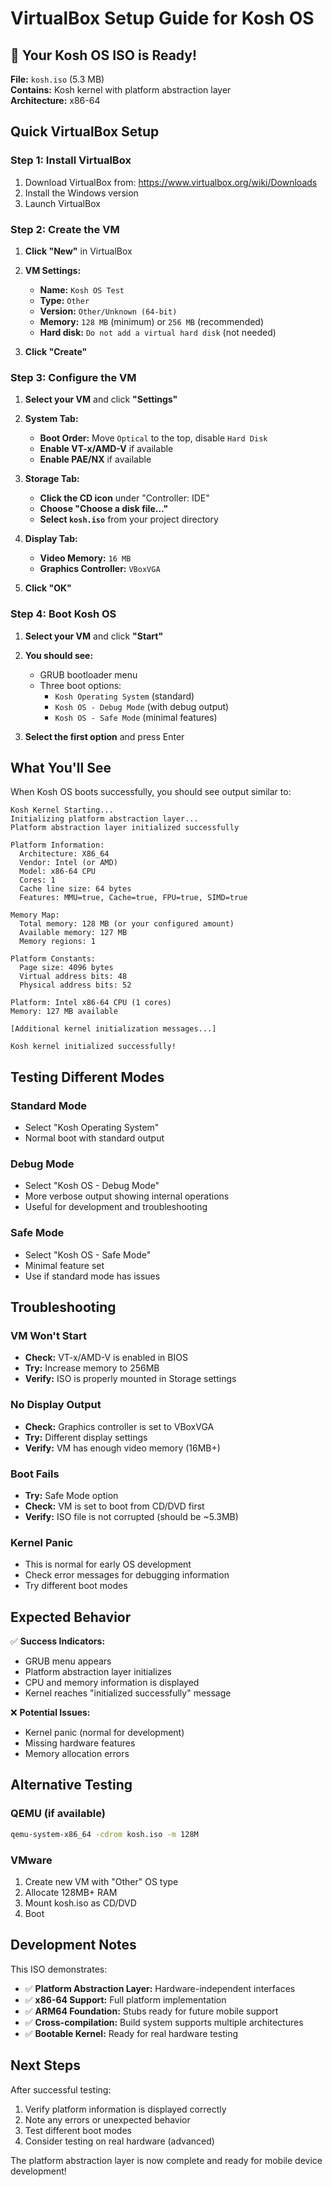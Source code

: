 # VirtualBox Setup Guide for Kosh OS

## 🎉 Your Kosh OS ISO is Ready!

**File:** `kosh.iso` (5.3 MB)  
**Contains:** Kosh kernel with platform abstraction layer  
**Architecture:** x86-64  

## Quick VirtualBox Setup

### Step 1: Install VirtualBox
1. Download VirtualBox from: https://www.virtualbox.org/wiki/Downloads
2. Install the Windows version
3. Launch VirtualBox

### Step 2: Create the VM

1. **Click "New"** in VirtualBox
2. **VM Settings:**
   - **Name:** `Kosh OS Test`
   - **Type:** `Other`
   - **Version:** `Other/Unknown (64-bit)`
   - **Memory:** `128 MB` (minimum) or `256 MB` (recommended)
   - **Hard disk:** `Do not add a virtual hard disk` (not needed)

3. **Click "Create"**

### Step 3: Configure the VM

1. **Select your VM** and click **"Settings"**
2. **System Tab:**
   - **Boot Order:** Move `Optical` to the top, disable `Hard Disk`
   - **Enable VT-x/AMD-V** if available
   - **Enable PAE/NX** if available

3. **Storage Tab:**
   - **Click the CD icon** under "Controller: IDE"
   - **Choose "Choose a disk file..."**
   - **Select `kosh.iso`** from your project directory

4. **Display Tab:**
   - **Video Memory:** `16 MB`
   - **Graphics Controller:** `VBoxVGA`

5. **Click "OK"**

### Step 4: Boot Kosh OS

1. **Select your VM** and click **"Start"**
2. **You should see:**
   - GRUB bootloader menu
   - Three boot options:
     - `Kosh Operating System` (standard)
     - `Kosh OS - Debug Mode` (with debug output)
     - `Kosh OS - Safe Mode` (minimal features)

3. **Select the first option** and press Enter

## What You'll See

When Kosh OS boots successfully, you should see output similar to:

```
Kosh Kernel Starting...
Initializing platform abstraction layer...
Platform abstraction layer initialized successfully

Platform Information:
  Architecture: X86_64
  Vendor: Intel (or AMD)
  Model: x86-64 CPU
  Cores: 1
  Cache line size: 64 bytes
  Features: MMU=true, Cache=true, FPU=true, SIMD=true

Memory Map:
  Total memory: 128 MB (or your configured amount)
  Available memory: 127 MB
  Memory regions: 1

Platform Constants:
  Page size: 4096 bytes
  Virtual address bits: 48
  Physical address bits: 52

Platform: Intel x86-64 CPU (1 cores)
Memory: 127 MB available

[Additional kernel initialization messages...]

Kosh kernel initialized successfully!
```

## Testing Different Modes

### Standard Mode
- Select "Kosh Operating System"
- Normal boot with standard output

### Debug Mode
- Select "Kosh OS - Debug Mode"
- More verbose output showing internal operations
- Useful for development and troubleshooting

### Safe Mode
- Select "Kosh OS - Safe Mode"
- Minimal feature set
- Use if standard mode has issues

## Troubleshooting

### VM Won't Start
- **Check:** VT-x/AMD-V is enabled in BIOS
- **Try:** Increase memory to 256MB
- **Verify:** ISO is properly mounted in Storage settings

### No Display Output
- **Check:** Graphics controller is set to VBoxVGA
- **Try:** Different display settings
- **Verify:** VM has enough video memory (16MB+)

### Boot Fails
- **Try:** Safe Mode option
- **Check:** VM is set to boot from CD/DVD first
- **Verify:** ISO file is not corrupted (should be ~5.3MB)

### Kernel Panic
- This is normal for early OS development
- Check error messages for debugging information
- Try different boot modes

## Expected Behavior

✅ **Success Indicators:**
- GRUB menu appears
- Platform abstraction layer initializes
- CPU and memory information is displayed
- Kernel reaches "initialized successfully" message

❌ **Potential Issues:**
- Kernel panic (normal for development)
- Missing hardware features
- Memory allocation errors

## Alternative Testing

### QEMU (if available)
```bash
qemu-system-x86_64 -cdrom kosh.iso -m 128M
```

### VMware
1. Create new VM with "Other" OS type
2. Allocate 128MB+ RAM
3. Mount kosh.iso as CD/DVD
4. Boot

## Development Notes

This ISO demonstrates:
- ✅ **Platform Abstraction Layer:** Hardware-independent interfaces
- ✅ **x86-64 Support:** Full platform implementation
- ✅ **ARM64 Foundation:** Stubs ready for future mobile support
- ✅ **Cross-compilation:** Build system supports multiple architectures
- ✅ **Bootable Kernel:** Ready for real hardware testing

## Next Steps

After successful testing:
1. Verify platform information is displayed correctly
2. Note any errors or unexpected behavior
3. Test different boot modes
4. Consider testing on real hardware (advanced)

The platform abstraction layer is now complete and ready for mobile device development!